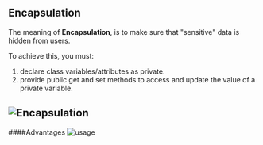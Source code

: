 ## Encapsulation
The meaning of **Encapsulation**, is to make sure that "sensitive" data is hidden from users.

To achieve this, you must:
1) declare class variables/attributes as private.
2) provide public get and set methods to access and update the value of a private variable.

![Encapsulation](https://www.simplilearn.com/ice9/free_resources_article_thumb/Encapsulation_in_Java.png)
-------
####Advantages
![usage](https://www.simplilearn.com/ice9/free_resources_article_thumb/why_we_need_encapsulation-Encapsulation_in_Java.png)